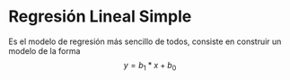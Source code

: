 # Regresión Lineal Simple
Es el modelo de regresión más sencillo de todos, consiste en construir un modelo de la forma $$y=b_1*x+b_0$$
